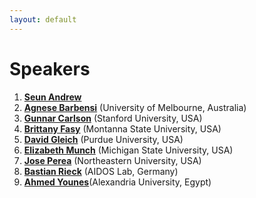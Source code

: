 ```yaml
---
layout: default
---
```




# Speakers 


1. [**Seun Andrew**](https://www.linkedin.com/in/sean-thawe-61313624b/)
2.  [**Agnese Barbensi**](https://sites.google.com/view/agnesebarbensi/home) (University of Melbourne, Australia)
3.  [**Gunnar Carlson**](https://mathematics.stanford.edu/people/gunnar-carlsson) (Stanford University, USA)
4.  [**Brittany Fasy**](https://www.cs.montana.edu/directory/1812041/brittany-fasy) (Montanna State University, USA)
5.  [**David Gleich**](https://www.cs.purdue.edu/homes/dgleich/) (Purdue University, USA)
6.  [**Elizabeth Munch**](http://www.elizabethmunch.com/) (Michigan State University, USA)
7.  [**Jose Perea**](https://www.joperea.com/) (Northeastern University, USA)
8.  [**Bastian Rieck**](https://bastian.rieck.me/) (AIDOS Lab, Germany)
9.  [**Ahmed Younes**](https://www.linkedin.com/in/ahmed-younes-18910592/)(Alexandria University, Egypt)






















